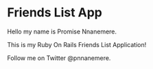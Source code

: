 # Friends List App

Hello my name is Promise Nnanemere.

This is my Ruby On Rails Friends List Application!

Follow me on Twitter @pnnanemere.  